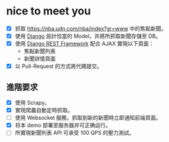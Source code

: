 # nice to meet you
- [x] 抓取 https://nba.udn.com/nba/index?gr=www 中的焦點新聞。
- [x] 使用 [Django](https://www.djangoproject.com/) 設計恰當的 Model，并將所抓取新聞存儲至 DB。
- [x] 使用 [Django REST Framework](http://www.django-rest-framework.org/) 配合 AJAX 實現以下頁面：
	 * 焦點新聞列表
	 * 新聞詳情頁面
- [x] 以 Pull-Request 的方式將代碼提交。
	
## 進階要求
- [x] 使用 Scrapy。
- [x] 實現爬蟲自動定時抓取。
- [ ] 使用 Websocket 服務，抓取到新的新聞時立即通知前端頁面。
- [x] 将本 demo 部署至服务器并可正确运行。
- [ ] 所實現新聞列表 API 可承受 100 QPS 的壓力測試。
